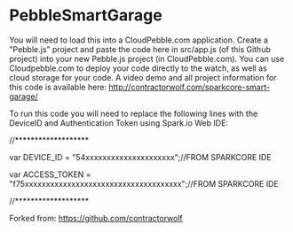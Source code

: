 PebbleSmartGarage
=================

You will need to load this into a CloudPebble.com application.  Create a "Pebble.js" project and paste the code here in src/app.js (of this Github project) into your new Pebble.js project (in CloudPebble.com). You can use Cloudpebble.com to deploy your code directly to the watch, as well as cloud storage for your code. A video demo and all project information for this code is available here:
http://contractorwolf.com/sparkcore-smart-garage/


To run this code you will need to replace the following lines with the DeviceID and Authentication Token using Spark.io Web IDE:

//*******************

var DEVICE_ID = "54xxxxxxxxxxxxxxxxxxxxx";//FROM SPARKCORE IDE

var ACCESS_TOKEN = "f75xxxxxxxxxxxxxxxxxxxxxxxxxxxxxxxxxxxxx";//FROM SPARKCORE IDE

//*******************

Forked from: https://github.com/contractorwolf
